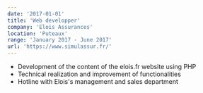 ```yaml
---
date: '2017-01-01'
title: 'Web developper'
company: 'Elois Assurances'
location: 'Puteaux'
range: 'January 2017 - June 2017'
url: 'https://www.simulassur.fr/'
---
```



- Development of the content of the elois.fr website using PHP
- Technical realization and improvement of functionalities
- Hotline with Elois's management and sales department